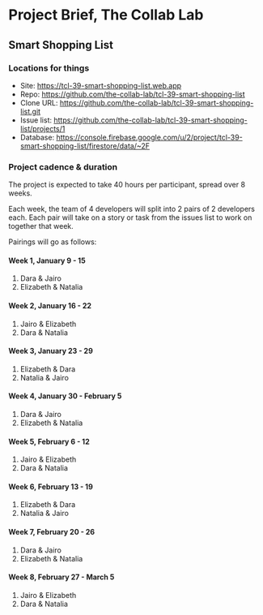 # Project Brief, The Collab Lab

## Smart Shopping List

### Locations for things

- Site: https://tcl-39-smart-shopping-list.web.app
- Repo: https://github.com/the-collab-lab/tcl-39-smart-shopping-list
- Clone URL: https://github.com/the-collab-lab/tcl-39-smart-shopping-list.git
- Issue list: https://github.com/the-collab-lab/tcl-39-smart-shopping-list/projects/1
- Database: https://console.firebase.google.com/u/2/project/tcl-39-smart-shopping-list/firestore/data/~2F

### Project cadence & duration

The project is expected to take 40 hours per participant, spread over 8 weeks.

Each week, the team of 4 developers will split into 2 pairs of 2 developers each. Each pair will take on a story or task from the issues list to work on together that week.

Pairings will go as follows:

#### Week 1, January 9 - 15

1. Dara & Jairo
2. Elizabeth & Natalia

#### Week 2, January 16 - 22

1. Jairo & Elizabeth
2. Dara & Natalia

#### Week 3, January 23 - 29

1. Elizabeth & Dara
2. Natalia & Jairo

#### Week 4, January 30 - February 5

1. Dara & Jairo
2. Elizabeth & Natalia

#### Week 5, February 6 - 12

1. Jairo & Elizabeth
2. Dara & Natalia

#### Week 6, February 13 - 19

1. Elizabeth & Dara
2. Natalia & Jairo

#### Week 7, February 20 - 26

1. Dara & Jairo
2. Elizabeth & Natalia

#### Week 8, February 27 - March 5

1. Jairo & Elizabeth
2. Dara & Natalia
